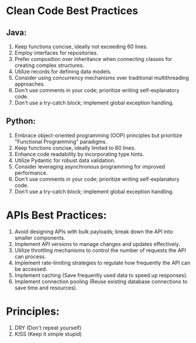# Clean Code Best Practices

## Java:

1. Keep functions concise, ideally not exceeding 60 lines.
2. Employ interfaces for repositories.
3. Prefer composition over inheritance when connecting classes for creating complex structures.
4. Utilize records for defining data models.
5. Consider using concurrency mechanisms over traditional multithreading approaches.
6. Don't use comments in your code; prioritize writing self-explanatory code.
7. Don't use a try-catch block; implement global exception handling.

## Python:

1. Embrace object-oriented programming (OOP) principles but prioritize "Functional Programming" paradigms.
2. Keep functions concise, ideally limited to 60 lines.
3. Enhance code readability by incorporating type hints.
4. Utilize Pydantic for robust data validation.
5. Consider leveraging asynchronous programming for improved performance.
6. Don't use comments in your code; prioritize writing self-explanatory code.
7. Don't use a try-catch block; implement global exception handling.

# APIs Best Practices:

1. Avoid designing APIs with bulk payloads; break down the API into smaller components.
2. Implement API versions to manage changes and updates effectively.
3. Utilize throttling mechanisms to control the number of requests the API can process.
4. Implement rate-limiting strategies to regulate how frequently the API can be accessed.
5. Implement caching (Save frequently used data to speed up responses).
6. Implement connection pooling (Reuse existing database connections to save time and resources).

# Principles:

1. DRY (Don't repeat yourself)
2. KISS (Keep it simple stupid)
